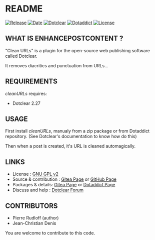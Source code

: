 # README

[![Release](https://img.shields.io/badge/release-1.5-a2cbe9.svg)](https://git.dotclear.watch/JcDenis/cleanURLs/releases)
[![Date](https://img.shields.io/badge/date-2023.08.06-c44d58.svg)](https://git.dotclear.watch/JcDenis/cleanURLs/releases)
[![Dotclear](https://img.shields.io/badge/dotclear-v2.27-137bbb.svg)](https://fr.dotclear.org/download)
[![Dotaddict](https://img.shields.io/badge/dotaddict-official-9ac123.svg)](https://plugins.dotaddict.org/dc2/details/cleanURLs)
[![License](https://img.shields.io/github/license/JcDenis/cleanURLs)](https://git.dotclear.watch/JcDenis/cleanURLs/blob/master/LICENSE)

## WHAT IS ENHANCEPOSTCONTENT ?

"Clean URLs" is a plugin for the open-source 
web publishing software called Dotclear.

It removes diacritics and punctuation from URLs...

## REQUIREMENTS

 _cleanURLs_ requires: 

  * Dotclear 2.27

## USAGE

First install _cleanURLs_, manualy from a zip package or from 
Dotaddict repository. (See Dotclear's documentation to know how do this)

Then when a post is created, it's URL is cleaned automagically.

## LINKS

 * License : [GNU GPL v2](https://www.gnu.org/licenses/old-licenses/lgpl-2.0.html)
 * Source & contribution : [Gitea Page](https://git.dotclear.watch/JcDenis/cleanURLs) or [GitHub Page](https://github.com/JcDenis/cleanURLs)
 * Packages & details: [Gitea Page](https://git.dotclear.watch/JcDenis/cleanURLs/releases) or  [Dotaddict Page](https://plugins.dotaddict.org/dc2/details/cleanURLs)
 * Discuss and help : [Dotclear Forum](http://forum.dotclear.org/viewtopic.php?id=40876)

## CONTRIBUTORS

 * Pierre Rudloff (author)
 * Jean-Christian Denis

 You are welcome to contribute to this code.